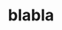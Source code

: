 ---
title: "blabla"
draft: true
domain: "musique"
address: "36 rue de la boustifaille"
description: "bjr je vais prendre votre fric"
photo: []
important: true
---